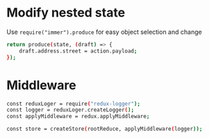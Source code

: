 # Modify nested state

Use `require("immer").produce` for easy object selection and change

```bash
return produce(state, (draft) => {
    draft.address.street = action.payload;
});
```

# Middleware

```bash
const reduxLoger = require("redux-logger");
const logger = reduxLoger.createLogger();
const applyMiddleware = redux.applyMiddleware;

const store = createStore(rootReduce, applyMiddleware(logger));
```
